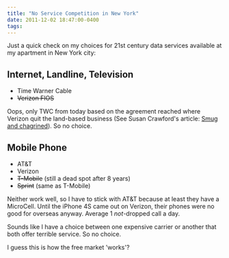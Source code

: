 ```yaml
---
title: "No Service Competition in New York"
date: 2011-12-02 18:47:00-0400
tags: 
---
```


Just a quick check on my choices for 21st century data services available at my apartment in New York city:

## Internet, Landline, Television

* Time Warner Cable
* <strike>Verizon FIOS</strike>

Oops, only TWC from today based on the agreement reached where Verizon quit the land-based business (See Susan Crawford's article: [Smug and chagrined](http://networkedblogs.com/qWwzk)). So no choice.

## Mobile Phone

* AT&T
* Verizon
* <strike>T-Mobile</strike> (still a dead spot after 8 years)
* <strike>Sprint</strike> (same as T-Mobile)

Neither work well, so I have to stick with AT&T because at least they have a MicroCell.  Until the iPhone 4S came out on Verizon, their phones were no good for overseas anyway. Average 1 *not*-dropped call a day.

Sounds like I have a choice between one expensive carrier or another that both offer terrible service.  So no choice.

I guess this is how the free market 'works'?
